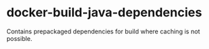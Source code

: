 # docker-build-java-dependencies
Contains prepackaged dependencies for build where caching is not possible.
